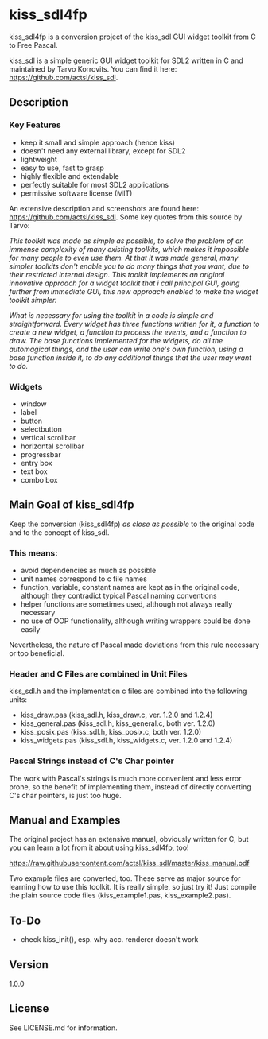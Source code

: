 # kiss_sdl4fp

kiss_sdl4fp is a conversion project of the kiss_sdl GUI widget toolkit from C to Free Pascal.

kiss_sdl is a simple generic GUI widget toolkit for SDL2 written in C and
maintained by Tarvo Korrovits. You can find it here: https://github.com/actsl/kiss_sdl.

## Description

### Key Features

* keep it small and simple approach (hence kiss)
* doesn't need any external library, except for SDL2
* lightweight
* easy to use, fast to grasp
* highly flexible and extendable
* perfectly suitable for most SDL2 applications
* permissive software license (MIT)

An extensive description and screenshots are found here: https://github.com/actsl/kiss_sdl.
Some key quotes from this source by Tarvo:

*This toolkit was made as simple as possible, to solve the problem of an immense
complexity of many existing toolkits, which makes it impossible for many people
to even use them. At that it was made general, many simpler toolkits don't enable
you to do many things that you want, due to their restricted internal design.
This toolkit implements an original innovative approach for a widget toolkit that
i call principal GUI, going further from immediate GUI, this new approach enabled
to make the widget toolkit simpler.*

*What is necessary for using the toolkit in a code is simple and straightforward.
Every widget has three functions written for it, a function to create a new widget,
a function to process the events, and a function to draw. The base functions
implemented for the widgets, do all the automagical things, and the user can write
one's own function, using a base function inside it, to do any additional things
that the user may want to do.*

### Widgets

* window
* label
* button
* selectbutton
* vertical scrollbar
* horizontal scrollbar
* progressbar
* entry box
* text box
* combo box

## Main Goal of kiss_sdl4fp

Keep the conversion (kiss_sdl4fp) *as close as possible* to the original code and to the
concept of kiss_sdl.

### This means:
* avoid dependencies as much as possible
* unit names correspond to c file names
* function, variable, constant names are kept as in the original code, although
they contradict typical Pascal naming conventions
* helper functions are sometimes used, although not always really necessary
* no use of OOP functionality, although writing wrappers could be done easily

Nevertheless, the nature of Pascal made deviations from this rule necessary or
too beneficial.

### Header and C Files are combined in Unit Files

kiss_sdl.h and the implementation c files are combined into the following units:

* kiss_draw.pas (kiss_sdl.h, kiss_draw.c, ver. 1.2.0 and 1.2.4)
* kiss_general.pas (kiss_sdl.h, kiss_general.c, both ver. 1.2.0)
* kiss_posix.pas (kiss_sdl.h, kiss_posix.c, both ver. 1.2.0)
* kiss_widgets.pas (kiss_sdl.h, kiss_widgets.c, ver. 1.2.0 and 1.2.4)

### Pascal Strings instead of C's Char pointer

The work with Pascal's strings is much more convenient and less error prone, so
the benefit of implementing them, instead of directly converting C's char
pointers, is just too huge.

## Manual and Examples

The original project has an extensive manual, obviously written for C, but you
can learn a lot from it about using kiss_sdl4fp, too!

https://raw.githubusercontent.com/actsl/kiss_sdl/master/kiss_manual.pdf

Two example files are converted, too. These serve as major source for learning
how to use this toolkit. It is really simple, so just try it! Just compile the
plain source code files (kiss_example1.pas, kiss_example2.pas).

## To-Do

* check kiss_init(), esp. why acc. renderer doesn't work

## Version

1.0.0

## License

See LICENSE.md for information.


